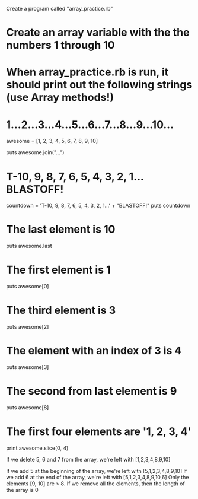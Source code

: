 Create a program called "array_practice.rb"

# Create an array variable with the the numbers 1 through 10

# When array_practice.rb is run, it should print out the following strings (use Array methods!)
# 1...2...3...4...5...6...7...8...9...10...

awesome = [1, 2, 3, 4, 5, 6, 7, 8, 9, 10]

puts awesome.join("...")

# T-10, 9, 8, 7, 6, 5, 4, 3, 2, 1...  BLASTOFF!
countdown = 'T-10, 9, 8, 7, 6, 5, 4, 3, 2, 1...' +  "BLASTOFF!"
puts countdown

# The last element is 10
puts awesome.last

# The first element is 1
puts awesome[0]

# The third element is 3
puts awesome[2]

# The element with an index of 3 is 4
puts awesome[3]

# The second from last element is 9
puts awesome[8]

# The first four elements are '1, 2, 3, 4'
print awesome.slice(0, 4)

If we delete 5, 6 and 7 from the array, we're left with [1,2,3,4,8,9,10]


If we add 5 at the beginning of the array, we're left with [5,1,2,3,4,8,9,10]
If we add 6 at the end of the array, we're left with [5,1,2,3,4,8,9,10,6]
Only the elements [9, 10] are > 8.
If we remove all the elements, then the length of the array is 0
